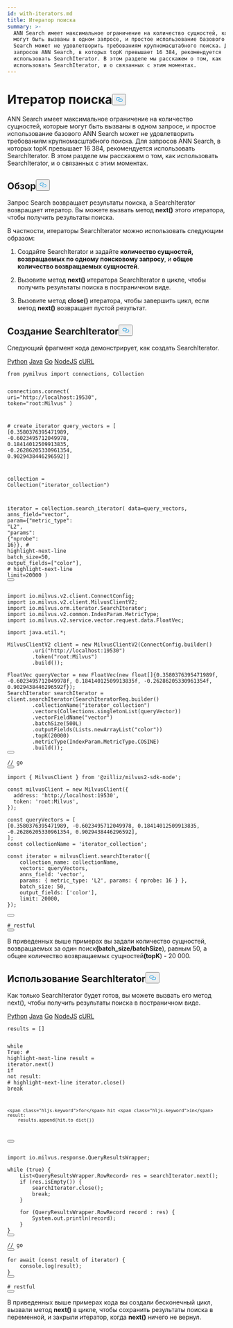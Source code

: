 ```yaml
---
id: with-iterators.md
title: Итератор поиска
summary: >-
  ANN Search имеет максимальное ограничение на количество сущностей, которые
  могут быть вызваны в одном запросе, и простое использование базового ANN
  Search может не удовлетворить требованиям крупномасштабного поиска. Для
  запросов ANN Search, в которых topK превышает 16 384, рекомендуется
  использовать SearchIterator. В этом разделе мы расскажем о том, как
  использовать SearchIterator, и о связанных с этим моментах.
---
```

<h1 id="Search-Iterator" class="common-anchor-header">Итератор поиска<button data-href="#Search-Iterator" class="anchor-icon" translate="no">
      <svg translate="no"
        aria-hidden="true"
        focusable="false"
        height="20"
        version="1.1"
        viewBox="0 0 16 16"
        width="16"
      >
        <path
          fill="#0092E4"
          fill-rule="evenodd"
          d="M4 9h1v1H4c-1.5 0-3-1.69-3-3.5S2.55 3 4 3h4c1.45 0 3 1.69 3 3.5 0 1.41-.91 2.72-2 3.25V8.59c.58-.45 1-1.27 1-2.09C10 5.22 8.98 4 8 4H4c-.98 0-2 1.22-2 2.5S3 9 4 9zm9-3h-1v1h1c1 0 2 1.22 2 2.5S13.98 12 13 12H9c-.98 0-2-1.22-2-2.5 0-.83.42-1.64 1-2.09V6.25c-1.09.53-2 1.84-2 3.25C6 11.31 7.55 13 9 13h4c1.45 0 3-1.69 3-3.5S14.5 6 13 6z"
        ></path>
      </svg>
    </button></h1><p>ANN Search имеет максимальное ограничение на количество сущностей, которые могут быть вызваны в одном запросе, и простое использование базового ANN Search может не удовлетворить требованиям крупномасштабного поиска. Для запросов ANN Search, в которых topK превышает 16 384, рекомендуется использовать SearchIterator. В этом разделе мы расскажем о том, как использовать SearchIterator, и о связанных с этим моментах.</p>
<h2 id="Overview" class="common-anchor-header">Обзор<button data-href="#Overview" class="anchor-icon" translate="no">
      <svg translate="no"
        aria-hidden="true"
        focusable="false"
        height="20"
        version="1.1"
        viewBox="0 0 16 16"
        width="16"
      >
        <path
          fill="#0092E4"
          fill-rule="evenodd"
          d="M4 9h1v1H4c-1.5 0-3-1.69-3-3.5S2.55 3 4 3h4c1.45 0 3 1.69 3 3.5 0 1.41-.91 2.72-2 3.25V8.59c.58-.45 1-1.27 1-2.09C10 5.22 8.98 4 8 4H4c-.98 0-2 1.22-2 2.5S3 9 4 9zm9-3h-1v1h1c1 0 2 1.22 2 2.5S13.98 12 13 12H9c-.98 0-2-1.22-2-2.5 0-.83.42-1.64 1-2.09V6.25c-1.09.53-2 1.84-2 3.25C6 11.31 7.55 13 9 13h4c1.45 0 3-1.69 3-3.5S14.5 6 13 6z"
        ></path>
      </svg>
    </button></h2><p>Запрос Search возвращает результаты поиска, а SearchIterator возвращает итератор. Вы можете вызвать метод <strong>next()</strong> этого итератора, чтобы получить результаты поиска.</p>
<p>В частности, итераторы SearchIterator можно использовать следующим образом:</p>
<ol>
<li><p>Создайте SearchIterator и задайте <strong>количество сущностей, возвращаемых по одному поисковому запросу</strong>, и <strong>общее количество возвращаемых сущностей</strong>.</p></li>
<li><p>Вызовите метод <strong>next()</strong> итератора SearchIterator в цикле, чтобы получить результаты поиска в постраничном виде.</p></li>
<li><p>Вызовите метод <strong>close()</strong> итератора, чтобы завершить цикл, если метод <strong>next()</strong> возвращает пустой результат.</p></li>
</ol>
<h2 id="Create-SearchIterator" class="common-anchor-header">Создание SearchIterator<button data-href="#Create-SearchIterator" class="anchor-icon" translate="no">
      <svg translate="no"
        aria-hidden="true"
        focusable="false"
        height="20"
        version="1.1"
        viewBox="0 0 16 16"
        width="16"
      >
        <path
          fill="#0092E4"
          fill-rule="evenodd"
          d="M4 9h1v1H4c-1.5 0-3-1.69-3-3.5S2.55 3 4 3h4c1.45 0 3 1.69 3 3.5 0 1.41-.91 2.72-2 3.25V8.59c.58-.45 1-1.27 1-2.09C10 5.22 8.98 4 8 4H4c-.98 0-2 1.22-2 2.5S3 9 4 9zm9-3h-1v1h1c1 0 2 1.22 2 2.5S13.98 12 13 12H9c-.98 0-2-1.22-2-2.5 0-.83.42-1.64 1-2.09V6.25c-1.09.53-2 1.84-2 3.25C6 11.31 7.55 13 9 13h4c1.45 0 3-1.69 3-3.5S14.5 6 13 6z"
        ></path>
      </svg>
    </button></h2><p>Следующий фрагмент кода демонстрирует, как создать SearchIterator.</p>
<div class="multipleCode">
   <a href="#python">Python</a> <a href="#java">Java</a> <a href="#go">Go</a> <a href="#javascript">NodeJS</a> <a href="#bash">cURL</a></div>
<pre><code translate="no" class="language-python"><span class="hljs-keyword">from</span> pymilvus <span class="hljs-keyword">import</span> connections, Collection

connections.connect(
    uri=<span class="hljs-string">&quot;http://localhost:19530&quot;</span>,
    token=<span class="hljs-string">&quot;root:Milvus&quot;</span>
)

<span class="hljs-comment"># create iterator</span>
query_vectors = [
    [<span class="hljs-number">0.3580376395471989</span>, -<span class="hljs-number">0.6023495712049978</span>, <span class="hljs-number">0.18414012509913835</span>, -<span class="hljs-number">0.26286205330961354</span>, <span class="hljs-number">0.9029438446296592</span>]]

collection = Collection(<span class="hljs-string">&quot;iterator_collection&quot;</span>)

iterator = collection.search_iterator(
    data=query_vectors,
    anns_field=<span class="hljs-string">&quot;vector&quot;</span>,
    param={<span class="hljs-string">&quot;metric_type&quot;</span>: <span class="hljs-string">&quot;L2&quot;</span>, <span class="hljs-string">&quot;params&quot;</span>: {<span class="hljs-string">&quot;nprobe&quot;</span>: <span class="hljs-number">16</span>}},
    <span class="hljs-comment"># highlight-next-line</span>
    batch_size=<span class="hljs-number">50</span>,
    output_fields=[<span class="hljs-string">&quot;color&quot;</span>],
    <span class="hljs-comment"># highlight-next-line</span>
    limit=<span class="hljs-number">20000</span>
)
<button class="copy-code-btn"></button></code></pre>
<pre><code translate="no" class="language-java"><span class="hljs-keyword">import</span> io.milvus.v2.client.ConnectConfig;
<span class="hljs-keyword">import</span> io.milvus.v2.client.MilvusClientV2;
<span class="hljs-keyword">import</span> io.milvus.orm.iterator.SearchIterator;
<span class="hljs-keyword">import</span> io.milvus.v2.common.IndexParam.MetricType;
<span class="hljs-keyword">import</span> io.milvus.v2.service.vector.request.data.FloatVec;

<span class="hljs-keyword">import</span> java.util.*;

<span class="hljs-type">MilvusClientV2</span> <span class="hljs-variable">client</span> <span class="hljs-operator">=</span> <span class="hljs-keyword">new</span> <span class="hljs-title class_">MilvusClientV2</span>(ConnectConfig.builder()
        .uri(<span class="hljs-string">&quot;http://localhost:19530&quot;</span>)
        .token(<span class="hljs-string">&quot;root:Milvus&quot;</span>)
        .build());

<span class="hljs-type">FloatVec</span> <span class="hljs-variable">queryVector</span> <span class="hljs-operator">=</span> <span class="hljs-keyword">new</span> <span class="hljs-title class_">FloatVec</span>(<span class="hljs-keyword">new</span> <span class="hljs-title class_">float</span>[]{<span class="hljs-number">0.3580376395471989f</span>, -<span class="hljs-number">0.6023495712049978f</span>, <span class="hljs-number">0.18414012509913835f</span>, -<span class="hljs-number">0.26286205330961354f</span>, <span class="hljs-number">0.9029438446296592f</span>});
<span class="hljs-type">SearchIterator</span> <span class="hljs-variable">searchIterator</span> <span class="hljs-operator">=</span> client.searchIterator(SearchIteratorReq.builder()
        .collectionName(<span class="hljs-string">&quot;iterator_collection&quot;</span>)
        .vectors(Collections.singletonList(queryVector))
        .vectorFieldName(<span class="hljs-string">&quot;vector&quot;</span>)
        .batchSize(<span class="hljs-number">500L</span>)
        .outputFields(Lists.newArrayList(<span class="hljs-string">&quot;color&quot;</span>))
        .topK(<span class="hljs-number">20000</span>)
        .metricType(IndexParam.MetricType.COSINE)
        .build());
<button class="copy-code-btn"></button></code></pre>
<pre><code translate="no" class="language-go"><span class="hljs-comment">// go</span>
<button class="copy-code-btn"></button></code></pre>
<pre><code translate="no" class="language-javascript"><span class="hljs-keyword">import</span> { <span class="hljs-title class_">MilvusClient</span> } <span class="hljs-keyword">from</span> <span class="hljs-string">&#x27;@zilliz/milvus2-sdk-node&#x27;</span>;

<span class="hljs-keyword">const</span> milvusClient = <span class="hljs-keyword">new</span> <span class="hljs-title class_">MilvusClient</span>({
  <span class="hljs-attr">address</span>: <span class="hljs-string">&#x27;http://localhost:19530&#x27;</span>,
  <span class="hljs-attr">token</span>: <span class="hljs-string">&#x27;root:Milvus&#x27;</span>,
});

<span class="hljs-keyword">const</span> queryVectors = [
[<span class="hljs-number">0.3580376395471989</span>, -<span class="hljs-number">0.6023495712049978</span>, <span class="hljs-number">0.18414012509913835</span>, -<span class="hljs-number">0.26286205330961354</span>, <span class="hljs-number">0.9029438446296592</span>],
];
<span class="hljs-keyword">const</span> collectionName = <span class="hljs-string">&#x27;iterator_collection&#x27;</span>;

<span class="hljs-keyword">const</span> iterator = milvusClient.<span class="hljs-title function_">searchIterator</span>({
    <span class="hljs-attr">collection_name</span>: collectionName,
    <span class="hljs-attr">vectors</span>: queryVectors,
    <span class="hljs-attr">anns_field</span>: <span class="hljs-string">&#x27;vector&#x27;</span>,
    <span class="hljs-attr">params</span>: { <span class="hljs-attr">metric_type</span>: <span class="hljs-string">&#x27;L2&#x27;</span>, <span class="hljs-attr">params</span>: { <span class="hljs-attr">nprobe</span>: <span class="hljs-number">16</span> } },
    <span class="hljs-attr">batch_size</span>: <span class="hljs-number">50</span>,
    <span class="hljs-attr">output_fields</span>: [<span class="hljs-string">&#x27;color&#x27;</span>],
    <span class="hljs-attr">limit</span>: <span class="hljs-number">20000</span>,
});

<button class="copy-code-btn"></button></code></pre>
<pre><code translate="no" class="language-bash"><span class="hljs-comment"># restful</span>
<button class="copy-code-btn"></button></code></pre>
<p>В приведенных выше примерах вы задали количество сущностей, возвращаемых за один поиск<strong>(</strong><strong>batch_size/batchSize</strong>), равным 50, а общее количество возвращаемых сущностей<strong>(topK</strong>) - 20 000.</p>
<h2 id="Use-SearchIterator" class="common-anchor-header">Использование SearchIterator<button data-href="#Use-SearchIterator" class="anchor-icon" translate="no">
      <svg translate="no"
        aria-hidden="true"
        focusable="false"
        height="20"
        version="1.1"
        viewBox="0 0 16 16"
        width="16"
      >
        <path
          fill="#0092E4"
          fill-rule="evenodd"
          d="M4 9h1v1H4c-1.5 0-3-1.69-3-3.5S2.55 3 4 3h4c1.45 0 3 1.69 3 3.5 0 1.41-.91 2.72-2 3.25V8.59c.58-.45 1-1.27 1-2.09C10 5.22 8.98 4 8 4H4c-.98 0-2 1.22-2 2.5S3 9 4 9zm9-3h-1v1h1c1 0 2 1.22 2 2.5S13.98 12 13 12H9c-.98 0-2-1.22-2-2.5 0-.83.42-1.64 1-2.09V6.25c-1.09.53-2 1.84-2 3.25C6 11.31 7.55 13 9 13h4c1.45 0 3-1.69 3-3.5S14.5 6 13 6z"
        ></path>
      </svg>
    </button></h2><p>Как только SearchIterator будет готов, вы можете вызвать его метод next(), чтобы получить результаты поиска в постраничном виде.</p>
<div class="multipleCode">
   <a href="#python">Python</a> <a href="#java">Java</a> <a href="#go">Go</a> <a href="#javascript">NodeJS</a> <a href="#bash">cURL</a></div>
<pre><code translate="no" class="language-python">results = []

<span class="hljs-keyword">while</span> <span class="hljs-literal">True</span>:
    <span class="hljs-comment"># highlight-next-line</span>
    result = iterator.<span class="hljs-built_in">next</span>()
    <span class="hljs-keyword">if</span> <span class="hljs-keyword">not</span> result:
        <span class="hljs-comment"># highlight-next-line</span>
        iterator.close()
        <span class="hljs-keyword">break</span>
    
    <span class="hljs-keyword">for</span> hit <span class="hljs-keyword">in</span> result:
        results.append(hit.to_dict())
<button class="copy-code-btn"></button></code></pre>
<pre><code translate="no" class="language-java"><span class="hljs-keyword">import</span> io.milvus.response.QueryResultsWrapper;

<span class="hljs-keyword">while</span> (<span class="hljs-literal">true</span>) {
    List&lt;QueryResultsWrapper.RowRecord&gt; res = searchIterator.next();
    <span class="hljs-keyword">if</span> (res.isEmpty()) {
        searchIterator.close();
        <span class="hljs-keyword">break</span>;
    }

    <span class="hljs-keyword">for</span> (QueryResultsWrapper.RowRecord record : res) {
        System.out.println(record);
    }
}
<button class="copy-code-btn"></button></code></pre>
<pre><code translate="no" class="language-go"><span class="hljs-comment">// go</span>
<button class="copy-code-btn"></button></code></pre>
<pre><code translate="no" class="language-javascript"><span class="hljs-keyword">for</span> <span class="hljs-title function_">await</span> (<span class="hljs-keyword">const</span> result <span class="hljs-keyword">of</span> iterator) {
    <span class="hljs-variable language_">console</span>.<span class="hljs-title function_">log</span>(result);
}
<button class="copy-code-btn"></button></code></pre>
<pre><code translate="no" class="language-bash"><span class="hljs-comment"># restful</span>
<button class="copy-code-btn"></button></code></pre>
<p>В приведенных выше примерах кода вы создали бесконечный цикл, вызвали метод <strong>next()</strong> в цикле, чтобы сохранить результаты поиска в переменной, и закрыли итератор, когда <strong>next()</strong> ничего не вернул.</p>

